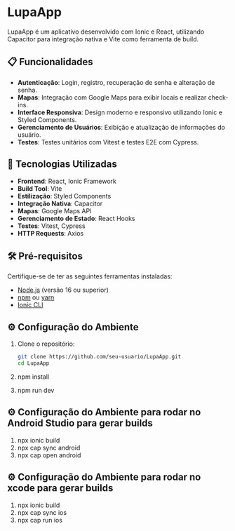 # LupaApp

LupaApp é um aplicativo desenvolvido com Ionic e React, utilizando Capacitor para integração nativa e Vite como ferramenta de build.

## 📋 Funcionalidades

- **Autenticação**: Login, registro, recuperação de senha e alteração de senha.
- **Mapas**: Integração com Google Maps para exibir locais e realizar check-ins.
- **Interface Responsiva**: Design moderno e responsivo utilizando Ionic e Styled Components.
- **Gerenciamento de Usuários**: Exibição e atualização de informações do usuário.
- **Testes**: Testes unitários com Vitest e testes E2E com Cypress.

## 🚀 Tecnologias Utilizadas

- **Frontend**: React, Ionic Framework
- **Build Tool**: Vite
- **Estilização**: Styled Components
- **Integração Nativa**: Capacitor
- **Mapas**: Google Maps API
- **Gerenciamento de Estado**: React Hooks
- **Testes**: Vitest, Cypress
- **HTTP Requests**: Axios

## 🛠️ Pré-requisitos

Certifique-se de ter as seguintes ferramentas instaladas:

- [Node.js](https://nodejs.org/) (versão 16 ou superior)
- [npm](https://www.npmjs.com/) ou [yarn](https://yarnpkg.com/)
- [Ionic CLI](https://ionicframework.com/docs/cli)

## ⚙️ Configuração do Ambiente

1. Clone o repositório:

   ```bash
   git clone https://github.com/seu-usuario/LupaApp.git
   cd LupaApp

   ```

2. npm install
3. npm run dev

## ⚙️ Configuração do Ambiente para rodar no Android Studio para gerar builds

1. npx ionic build
2. npx cap sync android
3. npx cap open android

## ⚙️ Configuração do Ambiente para rodar no xcode para gerar builds

1. npx ionic build
2. npx cap sync ios
3. npx cap run ios
